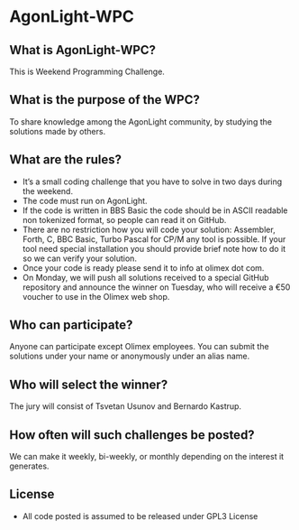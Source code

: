 # AgonLight-WPC

## What is AgonLight-WPC?
This is Weekend Programming Challenge.

## What is the purpose of the WPC?
To share knowledge among the AgonLight community, by studying the solutions made by others.

## What are the rules?
* It’s a small coding challenge that you have to solve in two days during the weekend.
* The code must run on AgonLight.
* If the code is written in BBS Basic the code should be in ASCII readable non tokenized format, so people can read it on GitHub.
* There are no restriction how you will code your solution: Assembler, Forth, C, BBC Basic, Turbo Pascal for CP/M any tool is possible. If your tool need special installation you should provide brief note how to do it so we can verify your solution.
* Once your code is ready please send it to info at olimex dot com.
* On Monday, we will push all solutions received to a special GitHub repository and announce the winner on Tuesday, who will receive a €50 voucher to use in the Olimex web shop.

## Who can participate?
Anyone can participate except Olimex employees. You can submit the solutions under your name or anonymously under an alias name.

## Who will select the winner?
The jury will consist of Tsvetan Usunov and Bernardo Kastrup.

## How often will such challenges be posted?
We can make it weekly, bi-weekly, or monthly depending on the interest it generates.

## License
* All code posted is assumed to be released under GPL3 License

